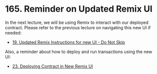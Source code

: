 # 165. Reminder on Updated Remix UI

In the next lecture, we will be using Remix to interact with our deployed contract. Please refer to the previous lecture on navigating this new UI if needed:

-   [19. Updated Remix Instructions for new UI - Do Not Skip](19_Updated-Remix-Instructions-for-new-UI-Do_Not_Skip.md)

Also, a reminder about how to deploy and run transactions using the new UI:

- [23. Deploying Contract in New Remix UI](23_Deploying-Contract-in-New-Remix-UI.md)